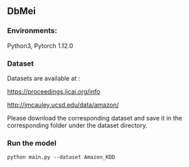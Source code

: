 ## DbMei

### Environments:

 Python3, Pytorch 1.12.0

### Dataset

Datasets are available at :

 https://proceedings.ijcai.org/info

http://jmcauley.ucsd.edu/data/amazon/

Please download the corresponding dataset and save it in the corresponding folder under the dataset directory.

###  Run the model

```
python main.py --dataset Amazon_KDD
```

